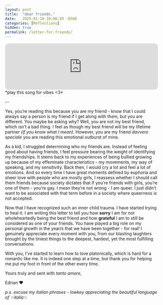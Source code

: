 ```yaml
---
layout: post
title:  "dear friends,"
date:   2025-01-10 10:06:29 -0500
categories: [Reflections]
hidden: true
permalink: /letter-for-friends/
---
```


<iframe style="border-radius:12px" src="https://open.spotify.com/embed/track/0tMMPZEt6Gyrl9FI8zSicm?utm_source=generator" width="100%" height="152" frameBorder="0" allowfullscreen="" allow="autoplay; clipboard-write; encrypted-media; fullscreen; picture-in-picture" loading="lazy"></iframe>
*play this song for vibes <3*

--

Yes, you’re reading this because you are my friend - know that I could always say a person is my friend if I get along with them, but you are different. You maybe be asking why? Well, you are not my best friend, which isn’t a bad thing. I feel as though my best friend will be my lifetime partner *(if you know what I mean)*. However, you are my friend *davvero speciale* you are reading this emotional outburst of mine.

As a kid, I struggled determining who my friends are. Instead of feeling good about having friends, I feel pressure bearing the weight of identifying my friendships. It stems back to my experiences of being bullied growing up because of my effeminate characteristics - my movements, my way of speaking, and my sensitivity. Back then, I would cry a lot and feel a lot of emotions. And so every time I have great moments defined by euphoria and sheer love with people who are mostly girls, I reassess whether I should call them friends because society dictates that if you’re friends with girls, you’re one of them - you’re gay. I mean they’re not wrong - I am queer. I just didn’t want to be associated with that term before in a society where queerness is not accepted.

Now that I have recognized such an inner child trauma. I have started trying to heal it. I am writing this letter to tell you how __sorry__ I am for not wholeheartedly being the best friend and how __grateful__ I am to still be considered as one of your friends. You have played a big role on my personal growth in the year/s that we have been together - for real! I genuinely appreciate every moment with you, from our blasting laughters brought by the tiniest things to the deepest, hardest, yet the most fulfilling conversations.

With you, I’ve started to learn how to love platonically, which is hard for a romantic like me. It is indeed one step at a time, but thank you for helping me put my foot in front of the other every time.

Yours truly and sent with *tanto amore*,

Edrian ❤️

_p.s. excuse my italian phrases - lowkey appreciating the beautiful language of ✨italia✨_